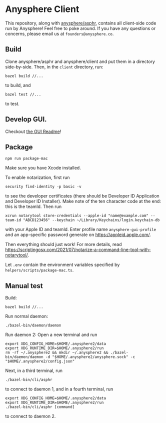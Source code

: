 # Anysphere Client

This repository, along with [anysphere/asphr](https://github.com/anysphere/asphr), contains all client-side code run by Anysphere! Feel free to poke around. If you have any questions or concerns, please email us at `founders@anysphere.co`.

## Build

Clone anysphere/asphr and anysphere/client and put them in a directory side-by-side. Then, in the `client` directory, run:

```
bazel build //...
```

to build, and

```
bazel test //...
```

to test.

## Develop GUI.

Checkout [the GUI Readme](gui/README.md)!

## Package

```
npm run package-mac
```

Make sure you have Xcode installed.

To enable notarization, first run

```
security find-identity -p basic -v
```

to see the developer certificates (there should be Developer ID Application and Developer ID Installer). Make note of the ten character code at the end: this is the teamId. Then run

```
xcrun notarytool store-credentials --apple-id "name@example.com" --team-id "ABCD123456" --keychain ~/Library/Keychains/login.keychain-db
```

with your Apple ID and teamId. Enter profile name `anysphere-gui-profile` and an app-specific password generate on https://appleid.apple.com/.

Then everything should just work! For more details, read https://scriptingosx.com/2021/07/notarize-a-command-line-tool-with-notarytool/.

Let `.env` contain the environment variables specified by `helpers/scripts/package-mac.ts`.

## Manual test

Build:

```
bazel build //...
```

Run normal daemon:

```
./bazel-bin/daemon/daemon
```

Run daemon 2:
Open a new terminal and run

```
export XDG_CONFIG_HOME=$HOME/.anysphere2/data
export XDG_RUNTIME_DIR=$HOME/.anysphere2/run    
rm -rf ~/.anysphere2 && mkdir ~/.anysphere2 && ./bazel-bin/daemon/daemon -d "$HOME/.anysphere2/anysphere.sock" -c "$HOME/.anysphere2/config.json"
```

Next, in a third terminal, run

```
./bazel-bin/cli/asphr
```

to connect to daemon 1, and in a fourth terminal, run

```
export XDG_CONFIG_HOME=$HOME/.anysphere2/data
export XDG_RUNTIME_DIR=$HOME/.anysphere2/run
./bazel-bin/cli/asphr [command]
```

to connect to daemon 2.

